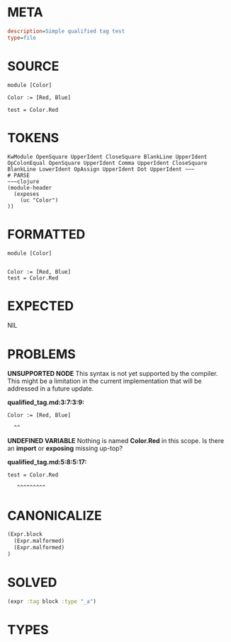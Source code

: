 # META
~~~ini
description=Simple qualified tag test
type=file
~~~
# SOURCE
~~~roc
module [Color]

Color := [Red, Blue]

test = Color.Red
~~~
# TOKENS
~~~text
KwModule OpenSquare UpperIdent CloseSquare BlankLine UpperIdent OpColonEqual OpenSquare UpperIdent Comma UpperIdent CloseSquare BlankLine LowerIdent OpAssign UpperIdent Dot UpperIdent ~~~
# PARSE
~~~clojure
(module-header
  (exposes
    (uc "Color")
))
~~~
# FORMATTED
~~~roc
module [Color]


Color := [Red, Blue]
test = Color.Red
~~~
# EXPECTED
NIL
# PROBLEMS
**UNSUPPORTED NODE**
This syntax is not yet supported by the compiler.
This might be a limitation in the current implementation that will be addressed in a future update.

**qualified_tag.md:3:7:3:9:**
```roc
Color := [Red, Blue]
```
      ^^


**UNDEFINED VARIABLE**
Nothing is named **Color.Red** in this scope.
Is there an **import** or **exposing** missing up-top?

**qualified_tag.md:5:8:5:17:**
```roc
test = Color.Red
```
       ^^^^^^^^^


# CANONICALIZE
~~~clojure
(Expr.block
  (Expr.malformed)
  (Expr.malformed)
)
~~~
# SOLVED
~~~clojure
(expr :tag block :type "_a")
~~~
# TYPES
~~~roc
~~~
